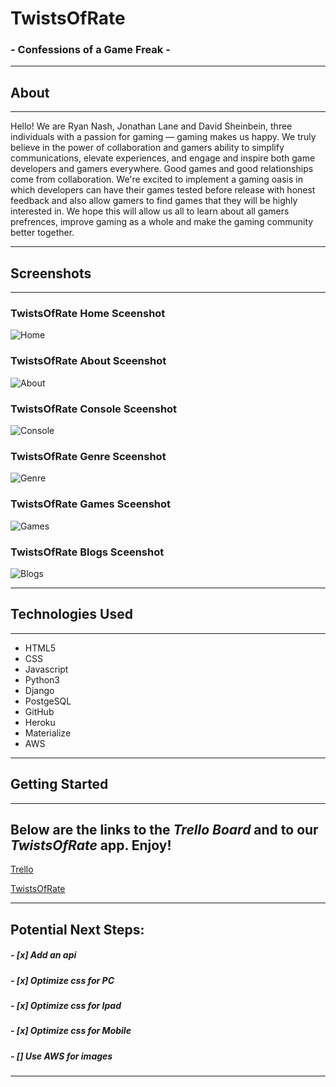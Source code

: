 # TwistsOfRate
### - Confessions of a Game Freak -
______________________________________________________________________
## About
______________________________________________________________________
Hello! We are Ryan Nash, Jonathan Lane and David Sheinbein, three individuals with a passion for gaming — gaming makes us happy. We truly believe in the power of collaboration and gamers ability to simplify communications, elevate experiences, and engage and inspire both game developers and gamers everywhere. Good games and good relationships come from collaboration. We're excited to implement a gaming oasis in which developers can have their games tested before release with honest feedback and also allow gamers to find games that they will be highly interested in. We hope this will allow us all to learn about all gamers prefrences, improve gaming as a whole and make the gaming community better together.
______________________________________________________________________
## Screenshots
______________________________________________________________________
### TwistsOfRate Home Sceenshot
![Home]( )
### TwistsOfRate About Sceenshot
![About]( )
### TwistsOfRate Console Sceenshot
![Console]( )
### TwistsOfRate Genre Sceenshot
![Genre]( )
### TwistsOfRate Games Sceenshot
![Games]( )
### TwistsOfRate Blogs Sceenshot
![Blogs]( )

______________________________________________________________________
## Technologies Used
______________________________________________________________________

* HTML5
* CSS
* Javascript
* Python3
* Django
* PostgeSQL
* GitHub
* Heroku
* Materialize
* AWS

______________________________________________________________________
## Getting Started
______________________________________________________________________
## Below are the links to the *Trello Board* and to our *TwistsOfRate* app. Enjoy!

[Trello](https://docs.google.com/presentation/d/1S8-bwzKLaWdXhisrUhPEQS5aqYE8xsLpsuVTx2VMgpY/edit#slide=id.g89166a4c25_2_15)

[TwistsOfRate](https://twists-of-rate.herokuapp.com/)
______________________________________________________________________
## Potential Next Steps: 

##### - [x] Add an api 
##### - [x] Optimize css for PC
##### - [x] Optimize css for Ipad
##### - [x] Optimize css for Mobile
##### - [] Use AWS for images

______________________________________________________________________
